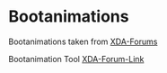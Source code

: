 # Bootanimations
Bootanimations taken from [XDA-Forums](https://forum.xda-developers.com/android/themes/alienware-t3721978)

Bootanimation Tool [XDA-Forum-Link](https://forum.xda-developers.com/showpost.php?p=78007264&postcount=292)
